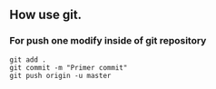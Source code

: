 ## How use git.

### For push one modify inside of git repository

    git add .
    git commit -m "Primer commit"
    git push origin -u master
